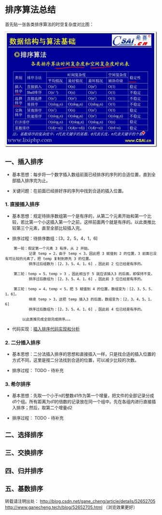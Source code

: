 # 排序算法总结

首先贴一张各类排序算法的时空复杂度对比图：

![各类算法对比](../images/常见排序算法时空复杂度.png)

## 一、插入排序

- 基本思想：每步将一个数字插入数组前面已经排序的序列的合适位置，直到全部插入排序完为止。

- 关键问题：在前面已经排好序的序列中找到合适的插入位置。

  

### 1.  直接插入排序

- 基本思想：规定待排序数组第一个是有序的，从第二个元素开始和第一个比较，若比第一个小这插入第一个之前，这样前面两个就是有序的。以此类推比较第三个元素，直至全部比较插入完。

- 排序过程：待排序数组：[3，2，5，4，1，6]
```text
    第一轮：假定第一个元素 3 有序，从 2 开始。
           记录 temp = 2，由于 temp < 3，因此把 3 赋值到 2 的位置，3 前面已没有可比较的元素了，把 temp 复制到原先 3 的位置。
           排序过后组数为：[2，3，5，4，1，6] ，因此前 2 位已经是有序的。
    
    第二轮：temp = 5，temp > 3 ，因此相当于 5 就应该插入3 的后面，即保持不变。
           排序过后数组为：[2，3，5，4，1，6] ，因此前 3 位已经是有序的。

    第三轮：temp = 4，temp < 5，把 5 赋值到 4 的位置，数组变为：[2，3，5，5，1，6]。
           继续 temp > 3，这把 temp 插入3 的后面，数组变为：[2，3，4，5，1，6]
           排序过后数组为：[2，3，5，4，1，6] ，因此前 4 位已经是有序的。

        以此类推完成全部完成排序。。。
```

- 代码实现：[插入排序代码实现和分析](../../java/com/aduan/study/algorithmsort/InsertionSort.java)

  

###  2. 二分插入排序

- 基本思想：二分法插入排序的思想和直接插入一样，只是找合适的插入位置的方式不同，这里是按二分法找到合适的位置，可以减少比较的次数。

- 排序过程： TODO - 待补充

###  3. 希尔排序

- 基本思想：先取一个小于n的整数d1作为第一个增量，把文件的全部记录分成d1个组。所有距离为d1的倍数的记录放在同一个组中。先在各组内进行直接插入排序；然后，取第二个增量d2

- 排序过程： TODO - 待补充

## 二、选择排序



## 三、交换排序



## 四、归并排序



## 五、基数排序













转载请注明出处：
http://blog.csdn.net/gane_cheng/article/details/52652705
http://www.ganecheng.tech/blog/52652705.html （浏览效果更好）